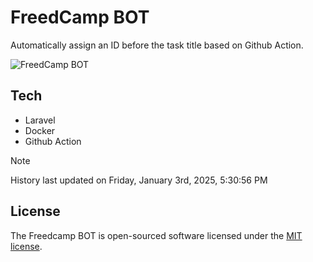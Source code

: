 # FreedCamp BOT

Automatically assign an ID before the task title based on Github Action.

![FreedCamp BOT](https://repository-images.githubusercontent.com/737932867/7d34798b-2680-471c-b089-a78a718d3d6a)

## Tech

- Laravel
- Docker
- Github Action

> [!NOTE]  
> History last updated on Friday, January 3rd, 2025, 5:30:56 PM

## License

The Freedcamp BOT is open-sourced software licensed under the [MIT license](https://opensource.org/licenses/MIT).
